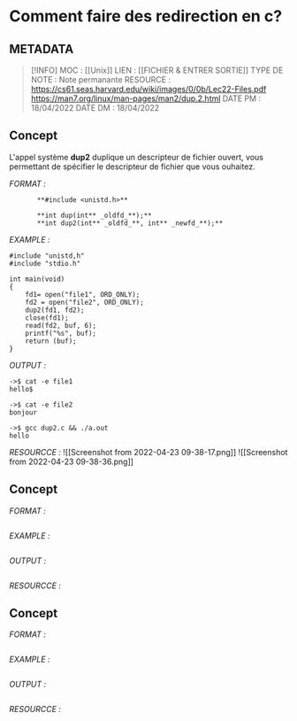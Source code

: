 # Comment faire des redirection en c?

## METADATA
> [!INFO]
> MOC                    : [[Unix]]
> LIEN                     : [[FICHIER  & ENTRER SORTIE]]
> TYPE DE NOTE   : Note permanante 
>  RESOURCE        :  https://cs61.seas.harvard.edu/wiki/images/0/0b/Lec22-Files.pdf https://man7.org/linux/man-pages/man2/dup.2.html
> DATE PM             : 18/04/2022
> DATE DM             : 18/04/2022


## Concept 
L'appel système **dup2** duplique un descripteur de fichier ouvert,
vous permettant de spécifier le descripteur de fichier que vous
ouhaitez.

*FORMAT :*

````
       **#include <unistd.h>**

       **int dup(int** _oldfd_**);**
       **int dup2(int** _oldfd_**, int** _newfd_**);**
````

*EXAMPLE :*

````
#include "unistd,h"
#include "stdio.h"

int main(void)
{
	fd1= open("file1", ORD_ONLY);
	fd2 = open("file2", ORD_ONLY);
	dup2(fd1, fd2);
	close(fd1);
	read(fd2, buf, 6);
	printf("%s", buf);
	return (buf);
}
````

*OUTPUT :*

````
->$ cat -e file1
hello$

->$ cat -e file2
bonjour

->$ gcc dup2.c && ./a.out
hello
````

*RESOURCCE :*
![[Screenshot from 2022-04-23 09-38-17.png]]
![[Screenshot from 2022-04-23 09-38-36.png]]

## Concept 
*FORMAT :*

````

````

*EXAMPLE :*

````

````

*OUTPUT :*

````

````

*RESOURCCE :*
## Concept 
*FORMAT :*

````

````

*EXAMPLE :*

````

````

*OUTPUT :*

````

````

*RESOURCCE :*
